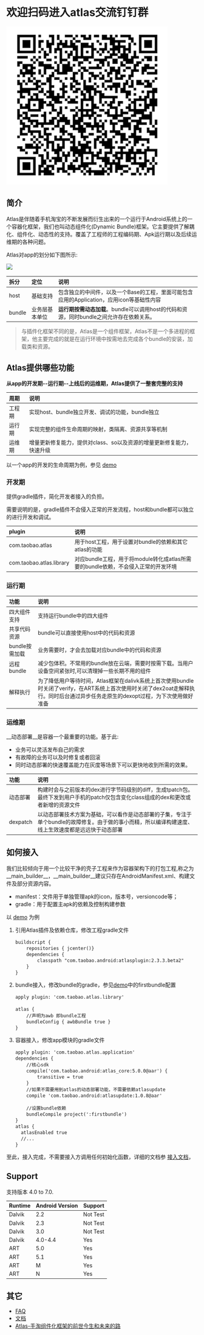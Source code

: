 # 欢迎扫码进入atlas交流钉钉群

![MacDown Screenshot](dingtalk.png)


## 简介
Atlas是伴随着手机淘宝的不断发展而衍生出来的一个运行于Android系统上的一个容器化框架，我们也叫动态组件化(Dynamic Bundle)框架。它主要提供了解耦化、组件化、动态性的支持。覆盖了工程师的工程编码期、Apk运行期以及后续运维期的各种问题。

Atlas对app的划分如下图所示:

![][relation]

|拆分|定位|说明|
|:---|:---|:---|
|host|基础支持|包含独立的中间件，以及一个Base的工程，里面可能包含应用的Application，应用icon等基础性内容|
|bundle|业务层基本单位|__运行期按需动态加载__。bundle可以调用host的代码和资源，同时bundle之间允许存在依赖关系。|


> 与插件化框架不同的是，Atlas是一个组件框架，Atlas不是一个多进程的框架，他主要完成的就是在运行环境中按需地去完成各个bundle的安装，加载类和资源。

## Atlas提供哪些功能

__从app的开发期--运行期--上线后的运维期，Atlas提供了一整套完整的支持__

|周期|说明|
|:---|:---|
|工程期|实现host、bundle独立开发、调试的功能，bundle独立|
|运行期|实现完整的组件生命周期的映射，类隔离、资源共享等机制|
|运维期|增量更新修复能力，提供对class、so以及资源的增量更新修复能力，快速升级|

以一个app的开发的生命周期为例，参见 [demo][demo]

### 开发期

提供gradle插件，简化开发者接入的负担。

需要说明的是，gradle插件不会侵入正常的开发流程，host和bundle都可以独立的进行开发和调试。

|plugin|说明|
|:---|:---|
|com.taobao.atlas|用于host工程，用于设置对bundle的依赖和其它atlas的功能|
|com.taobao.atlas.library|对应bundle工程，用于将module转化成atlas所需要的bundle依赖，不会侵入正常的开发环境|


### 运行期

|功能|说明|
|:---|:---|
|四大组件支持|支持运行bundle中的四大组件|
|共享代码资源|bundle可以直接使用host中的代码和资源|
|bundle按需加载|业务需要时，才会去加载对应bundle中的代码和资源|
|远程bundle|减少包体积。不常用的bundle放在云端，需要时按需下载。当用户设备空间紧张时,可以清理掉一些长期不用的组件|
|解释执行|为了降低用户等待时间，Atlas框架在dalivk系统上首次使用bundle时关闭了verify，在ART系统上首次使用时关闭了dex2oat走解释执行。同时后台通过异步任务走原生的dexopt过程，为下次使用做好准备|


### 运维期 

__动态部署__是容器一个最重要的功能。基于此:

- 业务可以灵活发布自己的需求
- 有故障的业务可以及时修复或者回滚
- 同时动态部署的快速覆盖能力在灰度等场景下可以更快地收到所需的效果。

| 功能 | 说明 |
|:---|:---|
|动态部署|构建时会与之前版本的dex进行字节码级别的diff，生成tpatch包。最终下发到用户手机的patch仅包含变化class组成的dex和更改或者新增的资源文件|
|dexpatch|以动态部署技术方案为基础，可以看作是动态部署的子集，专注于单个bundle的故障修复。由于做的事小而精，所以编译构建速度、线上生效速度都是远远快于动态部署|

## 如何接入

我们比较倾向于用一个比较干净的壳子工程来作为容器架构下的打包工程,称之为__main_builder__，__main_builder__建议只存在AndroidManifest.xml、构建文件及部分资源内容。

- manifest：文件用于单独管理apk的icon，版本号，versioncode等；
- gradle：用于配置主apk的依赖及控制构建参数

以 [demo][demo] 为例

1. 引用Atlas插件及依赖仓库，修改工程gradle文件

	```
	buildscript {
		repositories { jcenter()}
		dependencies {
			classpath "com.taobao.android:atlasplugin:2.3.3.beta2"
		}
	}
	```
2. bundle接入，修改bundle的gradle，参见[demo][demo]中的firstbundle配置
	
	```
	apply plugin: 'com.taobao.atlas.library'

	atlas {
		//声明为awb 即bundle工程
    	bundleConfig { awbBundle true }
	}
	```
3. 容器接入，修改app模块的gradle文件

	```
	apply plugin: 'com.taobao.atlas.application'
	dependencies {
		//核心sdk
    	compile('com.taobao.android:atlas_core:5.0.0@aar') {
     		transitive = true
 		}
 		//如果不需要用到atlas的动态部署功能，不需要依赖atlasupdate
 		compile 'com.taobao.android:atlasupdate:1.0.8@aar'
 		
 		//设置bundle依赖
 		bundleCompile project(':firstbundle')
 	}
 	atlas {
      atlasEnabled true
      //...
   }
	```

至此，接入完成，不需要接入方调用任何初始化函数，详细的文档参 [接入文档][atlas_doc_guide_use]，

## Support

支持版本 4.0 to 7.0. 

Runtime | Android Version | Support
------  | --------------- | --------
Dalvik  | 2.2             | Not Test
Dalvik  | 2.3             | Not Test
Dalvik  | 3.0             | Not Test
Dalvik  | 4.0-4.4         | Yes
ART     | 5.0             | Yes
ART     | 5.1             | Yes
ART     | M               | Yes
ART     | N               | Yes
	
## 其它

- [FAQ][faq] 
- [文档][atlas_doc]
- [Atlas-手淘组件化框架的前世今生和未来的路][atlas_histroy]

[relation]: img/relation.png
[demo]: https://github.com/alibaba/atlas/blob/master/atlas-demo/AtlasDemo
[atlas_histroy]: https://mp.weixin.qq.com/s?__biz=MzAxNDEwNjk5OQ==&mid=2650400348&idx=1&sn=99bc1bce932c5b9000d5b54afa2de70e
[atlas_doc_guide_use]: https://alibaba.github.io/atlas/guide-for-use/guide_for_build.html
[atlas_doc]: https://alibaba.github.io/atlas/
[faq]: https://alibaba.github.io/atlas/faq/question.html
[atlas_dev]: img/atlas_dev.svg
[atlas_runtime_maintenance]: img/atlas_runtime_maintenance.svg